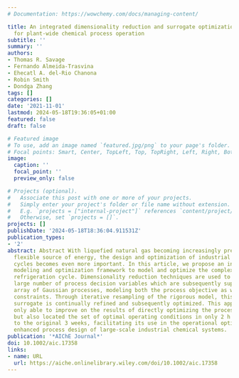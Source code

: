 ```yaml
---
# Documentation: https://wowchemy.com/docs/managing-content/

title: An integrated dimensionality reduction and surrogate optimization approach
  for plant‐wide chemical process operation
subtitle: ''
summary: ''
authors:
- Thomas R. Savage
- Fernando Almeida‐Trasvina
- Ehecatl A. del‐Rio Chanona
- Robin Smith
- Dondga Zhang
tags: []
categories: []
date: '2021-11-01'
lastmod: 2024-05-18T19:36:05+01:00
featured: false
draft: false

# Featured image
# To use, add an image named `featured.jpg/png` to your page's folder.
# Focal points: Smart, Center, TopLeft, Top, TopRight, Left, Right, BottomLeft, Bottom, BottomRight.
image:
  caption: ''
  focal_point: ''
  preview_only: false

# Projects (optional).
#   Associate this post with one or more of your projects.
#   Simply enter your project's folder or file name without extension.
#   E.g. `projects = ["internal-project"]` references `content/project/deep-learning/index.md`.
#   Otherwise, set `projects = []`.
projects: []
publishDate: '2024-05-18T18:36:04.911531Z'
publication_types:
- '2'
abstract: Abstract With liquefied natural gas becoming increasingly prevalent as a
  flexible source of energy, the design and optimization of industrial refrigeration
  cycles becomes even more important. In this article, we propose an integrated surrogate
  modeling and optimization framework to model and optimize the complex CryoMan Cascade
  refrigeration cycle. Dimensionality reduction techniques are used to reduce the
  large number of process decision variables which are subsequently supplied to an
  array of Gaussian processes, modeling both the process objective as well as feasibility
  constraints. Through iterative resampling of the rigorous model, this data‐driven
  surrogate is continually refined and subsequently optimized. This approach was not
  only able to improve on the results of directly optimizing the process flow sheet
  but also located the set of optimal operating conditions in only 2 h as opposed
  to the original 3 weeks, facilitating its use in the operational optimization and
  enhanced process design of large‐scale industrial chemical systems.
publication: '*AIChE Journal*'
doi: 10.1002/aic.17358
links:
- name: URL
  url: https://aiche.onlinelibrary.wiley.com/doi/10.1002/aic.17358
---
```

